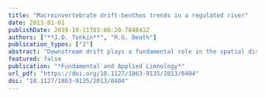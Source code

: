 ```yaml
---
title: "Macroinvertebrate drift-benthos trends in a regulated river"
date: 2013-01-01
publishDate: 2019-10-11T03:00:20.784841Z
authors: ["**J.D. Tonkin**", "R.G. Death"]
publication_types: ["2"]
abstract: "Downstream drift plays a fundamental role in the spatial distribution and community structure of lotic macroinvertebrates. We sampled both benthic and drifting macroinvertebrates at 15 sites, in three sections of river with varying flow alteration along the Tongariro River, New Zealand. Our objectives were to examine whether (i) benthic and drift density were linearly related throughout the river, (ii) the presence of dams affected the propensity of macroinvertebrates to drift, and (iii) drift propensity was related to benthic periphyton biomass or natural longitudinal patterns down the river. More taxa were collected from the drift than the benthos, although drift and benthic samples were generally taxonomically similar, despite some structural differences. Nonetheless, differences were evident between the major groups when assessing density and relative abundance links between the benthos and drift. The presence of dams did not affect the propensity of macroinvertebrates to drift on the whole, nor was propensity affected by periphyton biomass or distance from source. These results suggest that although altered periphyton biomass in downstream sections in the Tongariro River is altering the composition of benthic and drifting macroinvertebrates, drift propensity is unaffected. However, some deviations from linear relationships between benthic and drift density are evident suggesting these links may be taxon specific."
featured: false
publication: "*Fundamental and Applied Limnology*"
url_pdf: "https://doi.org/10.1127/1863-9135/2013/0404"
doi: "10.1127/1863-9135/2013/0404"
---
```


